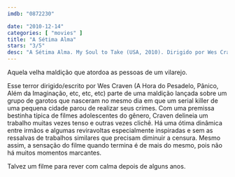 ```yaml
---
imdb: "0872230"

date: "2010-12-14"
categories: [ "movies" ]
title: "A Sétima Alma"
stars: "3/5"
desc: "A Sétima Alma. My Soul to Take (USA, 2010). Dirigido por Wes Craven. Escrito por Wes Craven. Com Max Thieriot, John Magaro, Denzel Whitaker, Zena Grey, Nick Lashaway, Paulina Olszynski, Jeremy Chu, Emily Meade, Raúl Esparza."
---
```

Aquela velha maldição que atordoa as pessoas de um vilarejo.

Esse terror dirigido/escrito por Wes Craven (A Hora do Pesadelo, Pânico, Além da Imaginação, etc, etc, etc) parte de uma maldição lançada sobre um grupo de garotos que nasceram no mesmo dia em que um serial killer de uma pequena cidade parou de realizar seus crimes. Com uma premissa bestinha típica de filmes adolescentes do gênero, Craven delineia um trabalho muitas vezes tenso e outras vezes clichê. Há uma ótima dinâmica entre irmãos e algumas reviravoltas especialmente inspiradas e sem as ressalvas de trabalhos similares que precisam diminuir a censura. Mesmo assim, a sensação do filme quando termina é de mais do mesmo, pois não há muitos momentos marcantes.

Talvez um filme para rever com calma depois de alguns anos.
